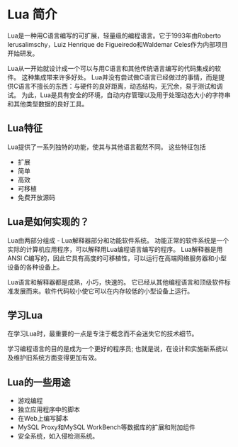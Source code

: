 # Lua 简介

Lua是一种用C语言编写的可扩展，轻量级的编程语言。它于1993年由Roberto Ierusalimschy，Luiz Henrique de Figueiredo和Waldemar Celes作为内部项目开始研发。

Lua从一开始就设计成一个可以与用C语言和其他传统语言编写的代码集成的软件。 这种集成带来许多好处。 Lua并没有尝试做C语言已经做过的事情，而是提供C语言不擅长的东西：与硬件的良好距离，动态结构，无冗余，易于测试和调试。 为此，Lua是具有安全的环境，自动内存管理以及用于处理动态大小的字符串和其他类型数据的良好工具。

## Lua特征

Lua提供了一系列独特的功能，使其与其他语言截然不同。 这些特征包括 

- 扩展
- 简单
- 高效
- 可移植
- 免费开放源码

## Lua是如何实现的？

Lua由两部分组成 -  Lua解释器部分和功能软件系统。 功能正常的软件系统是一个实际的计算机应用程序，可以解释用Lua编程语言编写的程序。 Lua解释器是用ANSI C编写的，因此它具有高度的可移植性，可以运行在高端网络服务器和小型设备的各种设备上。

Lua语言和解释器都是成熟，小巧，快速的。 它已经从其他编程语言和顶级软件标准发展而来。软件代码较小使它可以在内存较低的小型设备上运行。

## 学习Lua

在学习Lua时，最重要的一点是专注于概念而不会迷失它的技术细节。

学习编程语言的目的是成为一个更好的程序员; 也就是说，在设计和实施新系统以及维护旧系统方面变得更加有效。

## Lua的一些用途

- 游戏编程
- 独立应用程序中的脚本
- 在Web上编写脚本
- MySQL Proxy和MySQL WorkBench等数据库的扩展和附加组件
- 安全系统，如入侵检测系统。
